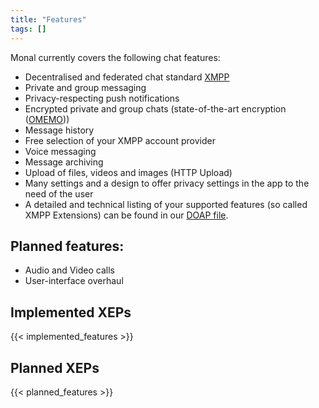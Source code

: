 ```yaml
---
title: "Features"
tags: []
---
```


Monal currently covers the following chat features:
* Decentralised and federated chat standard [XMPP](https://xmpp.org/)
* Private and group messaging
* Privacy-respecting push notifications
* Encrypted private and group chats (state-of-the-art encryption ([OMEMO](https://conversations.im/omemo/)))
* Message history
* Free selection of your XMPP account provider
* Voice messaging
* Message archiving
* Upload of files, videos and images (HTTP Upload)
* Many settings and a design to offer privacy settings in the app to the need of the user
* A detailed and technical listing of your supported features (so called XMPP Extensions) can be found in our [DOAP file](https://github.com/monal-im/Monal/blob/develop/monal.doap).

## Planned features:

* Audio and Video calls
* User-interface overhaul

## Implemented XEPs
{{< implemented_features >}}

## Planned XEPs
{{< planned_features >}}